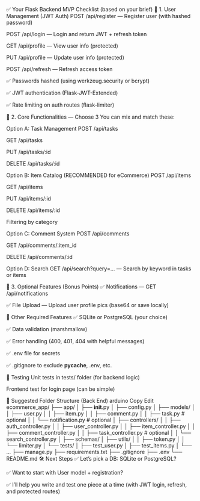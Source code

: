✅ Your Flask Backend MVP Checklist (based on your brief)
🔐 1. User Management (JWT Auth)
 POST /api/register — Register user (with hashed password)

 POST /api/login — Login and return JWT + refresh token

 GET /api/profile — View user info (protected)

 PUT /api/profile — Update user info (protected)

 POST /api/refresh — Refresh access token

 ✅ Passwords hashed (using werkzeug.security or bcrypt)

 ✅ JWT authentication (Flask-JWT-Extended)

 ✅ Rate limiting on auth routes (flask-limiter)

🎯 2. Core Functionalities — Choose 3
You can mix and match these:

Option A: Task Management
 POST /api/tasks

 GET /api/tasks

 PUT /api/tasks/:id

 DELETE /api/tasks/:id

Option B: Item Catalog (RECOMMENDED for eCommerce)
 POST /api/items

 GET /api/items

 PUT /api/items/:id

 DELETE /api/items/:id

 Filtering by category

Option C: Comment System
 POST /api/comments

 GET /api/comments/:item_id

 DELETE /api/comments/:id

Option D: Search
 GET /api/search?query=... — Search by keyword in tasks or items

🌟 3. Optional Features (Bonus Points)
 ✅ Notifications — GET /api/notifications

 ✅ File Upload — Upload user profile pics (base64 or save locally)

🧱 Other Required Features
✅ SQLite or PostgreSQL (your choice)

✅ Data validation (marshmallow)

✅ Error handling (400, 401, 404 with helpful messages)

✅ .env file for secrets

✅ .gitignore to exclude __pycache__, .env, etc.

🧪 Testing
 Unit tests in tests/ folder (for backend logic)

 Frontend test for login page (can be simple)

📁 Suggested Folder Structure (Back End)
arduino
Copy
Edit
ecommerce_app/
├── app/
│   ├── __init__.py
│   ├── config.py
│   ├── models/
│   │   ├── user.py
│   │   ├── item.py
│   │   ├── comment.py
│   │   ├── task.py           # optional
│   │   └── notification.py   # optional
│   ├── controllers/
│   │   ├── auth_controller.py
│   │   ├── user_controller.py
│   │   ├── item_controller.py
│   │   ├── comment_controller.py
│   │   ├── task_controller.py   # optional
│   │   └── search_controller.py
│   ├── schemas/
│   ├── utils/
│   │   ├── token.py
│   │   └── limiter.py
│   └── tests/
│       ├── test_user.py
│       ├── test_items.py
│       └── ...
├── manage.py
├── requirements.txt
├── .gitignore
├── .env
└── README.md
🛠️ Next Steps
✅ Let’s pick a DB: SQLite or PostgreSQL?

✅ Want to start with User model + registration?

✅ I’ll help you write and test one piece at a time (with JWT login, refresh, and protected routes)
